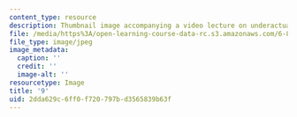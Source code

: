 ```yaml
---
content_type: resource
description: Thumbnail image accompanying a video lecture on underactuated robotics.
file: /media/https%3A/open-learning-course-data-rc.s3.amazonaws.com/6-832-underactuated-robotics-spring-2009/2dda629c6ff0f720797bd3565839b63f_9.jpg
file_type: image/jpeg
image_metadata:
  caption: ''
  credit: ''
  image-alt: ''
resourcetype: Image
title: '9'
uid: 2dda629c-6ff0-f720-797b-d3565839b63f
---
```

